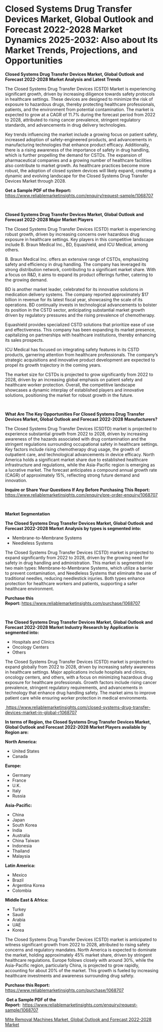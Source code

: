 <p><h1>Closed Systems Drug Transfer Devices Market, Global Outlook and Forecast 2022-2028 Market Dynamics 2025-2032: Also about Its Market Trends, Projections, and Opportunities</h1></p><p><strong>Closed Systems Drug Transfer Devices Market, Global Outlook and Forecast 2022-2028 Market Analysis and Latest Trends</strong></p>
<p><p>The Closed Systems Drug Transfer Devices (CSTD) Market is experiencing significant growth, driven by increasing diligence towards safety protocols in healthcare settings. These devices are designed to minimize the risk of exposure to hazardous drugs, thereby protecting healthcare professionals, patients, and the environment from potential contamination. The market is expected to grow at a CAGR of 11.7% during the forecast period from 2022 to 2028, attributed to rising cancer prevalence, stringent regulatory standards, and advancements in drug delivery technologies.</p><p>Key trends influencing the market include a growing focus on patient safety, increased adoption of safety-engineered products, and advancements in manufacturing technologies that enhance product efficacy. Additionally, there is a rising awareness of the importance of safety in drug handling, which is further propelling the demand for CSTDs. The expansion of pharmaceutical companies and a growing number of healthcare facilities also contribute to market growth. As healthcare practices become more robust, the adoption of closed system devices will likely expand, creating a dynamic and evolving landscape for the Closed Systems Drug Transfer Devices Market through 2028.</p></p>
<p><strong>Get a Sample PDF of the Report:&nbsp;</strong> <a href="https://www.reliablemarketinsights.com/enquiry/request-sample/1068707?utm_campaign=2563&utm_medium=2&utm_source=Github&utm_content=ia&utm_term=21032025&utm_id=closed-systems-drug-transfer-devices-market-global-outlook-and-forecast-2022-2028">https://www.reliablemarketinsights.com/enquiry/request-sample/1068707</a></p>
<p>&nbsp;</p>
<p><strong>Closed Systems Drug Transfer Devices Market, Global Outlook and Forecast 2022-2028 Major Market Players</strong></p>
<p><p>The Closed Systems Drug Transfer Devices (CSTD) market is experiencing robust growth, driven by increasing concerns over hazardous drug exposure in healthcare settings. Key players in this competitive landscape include B. Braun Medical Inc., BD, Equashield, and ICU Medical, among others.</p><p>B. Braun Medical Inc. offers an extensive range of CSTDs, emphasizing safety and efficiency in drug handling. The company has leveraged its strong distribution network, contributing to a significant market share. With a focus on R&D, it aims to expand its product offerings further, catering to the growing demand.</p><p>BD is another market leader, celebrated for its innovative solutions in medication delivery systems. The company reported approximately $17 billion in revenue for its latest fiscal year, showcasing the scale of its operations. BD continually invests in technological advancements to bolster its position in the CSTD sector, anticipating substantial market growth driven by regulatory pressures and the rising prevalence of chemotherapy.</p><p>Equashield provides specialized CSTD solutions that prioritize ease of use and effectiveness. This company has been expanding its market presence, capitalizing on partnerships with healthcare institutions, thereby enhancing its sales prospects. </p><p>ICU Medical has focused on integrating safety features in its CSTD products, garnering attention from healthcare professionals. The company’s strategic acquisitions and innovative product development are expected to propel its growth trajectory in the coming years.</p><p>The market size for CSTDs is projected to grow significantly from 2022 to 2028, driven by an increasing global emphasis on patient safety and healthcare worker protection. Overall, the competitive landscape showcases a dynamic interplay of established players and innovative solutions, positioning the market for robust growth in the future.</p></p>
<p>&nbsp;</p>
<p><strong>What Are The Key Opportunities For Closed Systems Drug Transfer Devices Market, Global Outlook and Forecast 2022-2028 Manufacturers?</strong></p>
<p><p>The Closed Systems Drug Transfer Devices (CSDTD) market is projected to experience substantial growth from 2022 to 2028, driven by increasing awareness of the hazards associated with drug contamination and the stringent regulations surrounding occupational safety in healthcare settings. Key factors include rising chemotherapy drug usage, the growth of outpatient care, and technological advancements in device efficacy. North America holds a significant market share due to established healthcare infrastructure and regulations, while the Asia-Pacific region is emerging as a lucrative market. The forecast anticipates a compound annual growth rate (CAGR) of approximately 15%, reflecting strong future demand and innovation.</p></p>
<p><strong>Inquire or Share Your Questions If Any Before Purchasing This Report:</strong> <a href="https://www.reliablemarketinsights.com/enquiry/pre-order-enquiry/1068707?utm_campaign=2563&utm_medium=2&utm_source=Github&utm_content=ia&utm_term=21032025&utm_id=closed-systems-drug-transfer-devices-market-global-outlook-and-forecast-2022-2028">https://www.reliablemarketinsights.com/enquiry/pre-order-enquiry/1068707</a></p>
<p>&nbsp;</p>
<p><strong>Market Segmentation</strong></p>
<p><strong>The Closed Systems Drug Transfer Devices Market, Global Outlook and Forecast 2022-2028 Market Analysis by types is segmented into:</strong></p>
<p><ul><li>Membrane-to-Membrane Systems</li><li>Needleless Systems</li></ul></p>
<p><p>The Closed Systems Drug Transfer Devices (CSTD) market is projected to expand significantly from 2022 to 2028, driven by the growing need for safety in drug handling and administration. This market is segmented into two main types: Membrane-to-Membrane Systems, which utilize a barrier to prevent contamination, and Needleless Systems that eliminate the use of traditional needles, reducing needlestick injuries. Both types enhance protection for healthcare workers and patients, supporting a safer healthcare environment.</p></p>
<p><strong>Purchase this Report:&nbsp;</strong><a href="https://www.reliablemarketinsights.com/purchase/1068707?utm_campaign=2563&utm_medium=2&utm_source=Github&utm_content=ia&utm_term=21032025&utm_id=closed-systems-drug-transfer-devices-market-global-outlook-and-forecast-2022-2028">https://www.reliablemarketinsights.com/purchase/1068707</a></p>
<p>&nbsp;</p>
<p><strong>The Closed Systems Drug Transfer Devices Market, Global Outlook and Forecast 2022-2028 Market Industry Research by Application is segmented into:</strong></p>
<p><ul><li>Hospitals and Clinics</li><li>Oncology Centers</li><li>Others</li></ul></p>
<p><p>The Closed Systems Drug Transfer Devices (CSTD) market is projected to expand globally from 2022 to 2028, driven by increasing safety awareness in healthcare settings. Major applications include hospitals and clinics, oncology centers, and others, with a focus on minimizing hazardous drug exposure for healthcare professionals. Growth factors include rising cancer prevalence, stringent regulatory requirements, and advancements in technology that enhance drug handling safety. The market aims to improve patient care while ensuring worker protection in medical environments.</p></p>
<p><a href="https://www.reliablemarketinsights.com/closed-systems-drug-transfer-devices-market-in-global-r1068707?utm_campaign=2563&utm_medium=2&utm_source=Github&utm_content=ia&utm_term=21032025&utm_id=closed-systems-drug-transfer-devices-market-global-outlook-and-forecast-2022-2028">&nbsp;https://www.reliablemarketinsights.com/closed-systems-drug-transfer-devices-market-in-global-r1068707</a></p>
<p><strong>In terms of Region, the Closed Systems Drug Transfer Devices Market, Global Outlook and Forecast 2022-2028 Market Players available by Region are:</strong></p>
<p>
    <p> <strong> North America: </strong>
        <ul>
            <li>United States</li>
            <li>Canada</li>
        </ul>
        </p> 
    <p> <strong> Europe: </strong>
        <ul>
            <li>Germany</li>
            <li>France</li>
            <li>U.K.</li>
            <li>Italy</li>
            <li>Russia</li>
        </ul>
        </p> 
    <p> <strong> Asia-Pacific: </strong>
        <ul>
            <li>China</li>
            <li>Japan</li>
            <li>South Korea</li>
            <li>India</li>
            <li>Australia</li>
            <li>China Taiwan</li>
            <li>Indonesia</li>
            <li>Thailand</li>
            <li>Malaysia</li>
        </ul>
        </p> 
    <p> <strong> Latin America: </strong>
        <ul>
            <li>Mexico</li>
            <li>Brazil</li>
            <li>Argentina Korea</li>
            <li>Colombia</li>
        </ul>
        </p> 
    <p> <strong> Middle East & Africa: </strong>
        <ul>
            <li>Turkey</li>
            <li>Saudi</li>
            <li>Arabia</li>
            <li>UAE</li>
            <li>Korea</li>
        </ul>
    </p>
    </p>
<p><p>The Closed Systems Drug Transfer Devices (CSTD) market is anticipated to witness significant growth from 2022 to 2028, attributed to rising safety concerns and regulatory mandates. North America is expected to dominate the market, holding approximately 45% market share, driven by stringent healthcare regulations. Europe follows closely with around 30%, while the Asia-Pacific region, particularly China, is projected to grow rapidly, accounting for about 20% of the market. This growth is fueled by increasing healthcare investments and awareness surrounding drug safety.</p></p>
<p><strong>Purchase this Report: </strong><a href="https://www.reliablemarketinsights.com/purchase/1068707?utm_campaign=2563&utm_medium=2&utm_source=Github&utm_content=ia&utm_term=21032025&utm_id=closed-systems-drug-transfer-devices-market-global-outlook-and-forecast-2022-2028">https://www.reliablemarketinsights.com/purchase/1068707</a></p>
<p>&nbsp;<strong>Get a Sample PDF of the Report:&nbsp;&nbsp;</strong><a href="https://www.reliablemarketinsights.com/enquiry/request-sample/1068707?utm_campaign=2563&utm_medium=2&utm_source=Github&utm_content=ia&utm_term=21032025&utm_id=closed-systems-drug-transfer-devices-market-global-outlook-and-forecast-2022-2028">https://www.reliablemarketinsights.com/enquiry/request-sample/1068707</a></p>
<p><strong></strong></p>
<p><p><a href="https://github.com/leyesamilej/Market-Research-Report-List-1/blob/main/mite-removal-machines-market-global-outlook-and-forecast-2022-2028-market.md?utm_campaign=2563&utm_medium=2&utm_source=Github&utm_content=ia&utm_term=21032025&utm_id=closed-systems-drug-transfer-devices-market-global-outlook-and-forecast-2022-2028">Mite Removal Machines Market, Global Outlook and Forecast 2022-2028 Market</a></p></p>